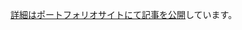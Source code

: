[詳細はポートフォリオサイトにて記事を公開](https://portfolio-4ng.pages.dev/blog/2025-10-8-publish-school-work/#%E8%83%8C%E6%99%AF%E5%8B%95%E7%94%BB)しています。
